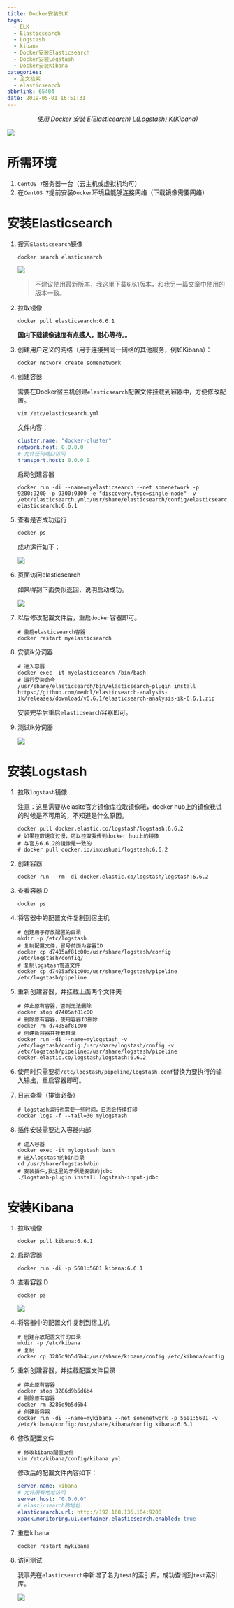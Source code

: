 ```yaml
---
title: Docker安装ELK
tags:
  - ELK
  - Elasticsearch
  - Logstash
  - kibana
  - Docker安装Elasticsearch
  - Docker安装Logstash
  - Docker安装Kibana
categories:
  - 全文检索
  - elasticsearch
abbrlink: 65404
date: 2019-05-01 16:51:31
---
```


<center><i>使用 Docker 安装 E(Elasticearch) L(Logstash) K(Kibana)</i></center>

![](https://imxushuai-blog.oss-cn-chengdu.aliyuncs.com/ELK.png)

<!-- more -->

# 所需环境

1. `CentOS 7`服务器一台（云主机或虚拟机均可）
2. 在`CentOS 7`提前安装`Docker`环境且能够连接网络（下载镜像需要网络）

# 安装Elasticsearch

1. 搜索`Elasticsearch`镜像

   ```shell
   docker search elasticsearch
   ```

   ![](https://imxushuai-blog.oss-cn-chengdu.aliyuncs.com/20190619213440.png)

   > 不建议使用最新版本，我这里下载6.6.1版本，和我另一篇文章中使用的版本一致。

2. 拉取镜像

   ```shell
   docker pull elasticsearch:6.6.1
   ```

   **国内下载镜像速度有点感人，耐心等待。。**

3. 创建用户定义的网络（用于连接到同一网络的其他服务，例如Kibana）：

   ```shell
   docker network create somenetwork
   ```

4. 创建容器

   需要在Docker宿主机创建`elasticsearch`配置文件挂载到容器中，方便修改配置。

   ```shell
   vim /etc/elasticsearch.yml
   ```

   文件内容：

   ```yaml
   cluster.name: "docker-cluster"
   network.host: 0.0.0.0
   # 允许任何端口访问
   transport.host: 0.0.0.0
   ```

   启动创建容器

   ```shell
   docker run -di --name=myelasticsearch --net somenetwork -p 9200:9200 -p 9300:9300 -e "discovery.type=single-node" -v /etc/elasticsearch.yml:/usr/share/elasticsearch/config/elasticsearch.yml elasticsearch:6.6.1
   ```

5. 查看是否成功运行

   ```shell
   docker ps
   ```

   成功运行如下：

   ![](https://imxushuai-blog.oss-cn-chengdu.aliyuncs.com/20190619215833.png)

6. 页面访问elasticsearch

   如果得到下面类似返回，说明启动成功。

   ![](https://imxushuai-blog.oss-cn-chengdu.aliyuncs.com/20190619221154.png)

8. 以后修改配置文件后，重启`docker`容器即可。

   ```shell
   # 重启elasticsearch容器
   docker restart myelasticsearch
   ```

8. 安装ik分词器

   ```shell
   # 进入容器
   docker exec -it myelasticsearch /bin/bash
   # 运行安装命令
   /usr/share/elasticsearch/bin/elasticsearch-plugin install https://github.com/medcl/elasticsearch-analysis-ik/releases/download/v6.6.1/elasticsearch-analysis-ik-6.6.1.zip
   ```

   安装完毕后重启`elasticsearch`容器即可。

9. 测试ik分词器

   ![](https://imxushuai-blog.oss-cn-chengdu.aliyuncs.com/20190619235926.png)

# 安装Logstash

1. 拉取`logstash`镜像

   注意：这里需要从elasitc官方镜像库拉取镜像哦，docker hub上的镜像我试的时候是不可用的，不知道是什么原因。

   ```shell
   docker pull docker.elastic.co/logstash/logstash:6.6.2
   # 如果拉取速度过慢，可以拉取我传到docker hub上的镜像
   # 与官方6.6.2的镜像是一致的
   # docker pull docker.io/imxushuai/logstash:6.6.2
   ```

2. 创建容器

   ```shell
   docker run --rm -di docker.elastic.co/logstash/logstash:6.6.2
   ```

3. 查看容器ID

   ```shell
   docker ps
   ```

4. 将容器中的配置文件复制到宿主机

   ```shell
   # 创建用于存放配置的目录
   mkdir -p /etc/logstash
   # 复制配置文件，冒号前面为容器ID
   docker cp d7405af81c00:/usr/share/logstash/config /etc/logstash/config/
   # 复制logstash管道文件
   docker cp d7405af81c00:/usr/share/logstash/pipeline /etc/logstash/pipeline
   ```

5. 重新创建容器，并挂载上面两个文件夹

   ```shell
   # 停止原有容器，否则无法删除
   docker stop d7405af81c00
   # 删除原有容器，使用容器ID删除
   docker rm d7405af81c00
   # 创建新容器并挂载目录
   docker run -di --name=mylogstash -v /etc/logstash/config:/usr/share/logstash/config -v /etc/logstash/pipeline:/usr/share/logstash/pipeline docker.elastic.co/logstash/logstash:6.6.2
   ```

6. 使用时只需要将`/etc/logstash/pipeline/logstash.conf`替换为要执行的输入输出，重启容器即可。

7. 日志查看（排错必备）

   ```shell
   # logstash运行也需要一些时间，日志会持续打印
   docker logs -f --tail=30 mylogstash
   ```

8. 插件安装需要进入容器内部

   ```shell
   # 进入容器
   docker exec -it mylogstash bash
   # 进入logstash的bin目录
   cd /usr/share/logstash/bin
   # 安装插件,我这里的示例是安装的jdbc
   ./logstash-plugin install logstash-input-jdbc
   ```

# 安装Kibana

1. 拉取镜像

   ```shell
   docker pull kibana:6.6.1
   ```

2. 启动容器

   ```shell
   docker run -di -p 5601:5601 kibana:6.6.1
   ```

3. 查看容器ID

   ```shell
   docker ps
   ```

   ![](https://imxushuai-blog.oss-cn-chengdu.aliyuncs.com/20190619232531.png)

4. 将容器中的配置文件复制到宿主机

   ```shell
   # 创建存放配置文件的目录
   mkdir -p /etc/kibana
   # 复制
   docker cp 3286d9b5d6b4:/usr/share/kibana/config /etc/kibana/config
   ```

5. 重新创建容器，并挂载配置文件目录

   ```shell
   # 停止原有容器
   docker stop 3286d9b5d6b4
   # 删除原有容器
   docker rm 3286d9b5d6b4
   # 创建新容器
   docker run -di --name=mykibana --net somenetwork -p 5601:5601 -v /etc/kibana/config:/usr/share/kibana/config kibana:6.6.1
   ```

6. 修改配置文件

   ```shell
   # 修改kibana配置文件
   vim /etc/kibana/config/kibana.yml
   ```

   修改后的配置文件内容如下：

   ```yaml
   server.name: kibana
   # 允许所有地址访问
   server.host: "0.0.0.0"
   # elasticsearch的地址
   elasticsearch.url: http://192.168.136.104:9200
   xpack.monitoring.ui.container.elasticsearch.enabled: true
   ```

7. 重启kibana

   ```shell
   docker restart mykibana
   ```

8. 访问测试

   我事先在`elasticsearch`中新增了名为`test`的索引库，成功查询到`test`索引库。

   ![](https://imxushuai-blog.oss-cn-chengdu.aliyuncs.com/20190619234107.png)

